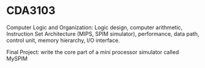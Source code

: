 # CDA3103
Computer Logic and Organization: Logic design, computer arithmetic, Instruction Set Architecture (MIPS, SPIM simulator), performance, data path, control unit, memory hierarchy, I/O interface.

Final Project: write the core part of a mini processor simulator called MySPIM 
